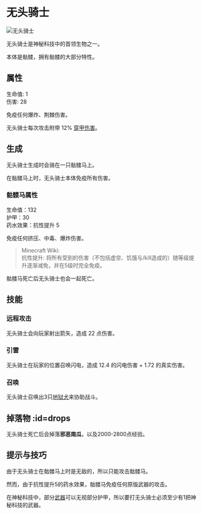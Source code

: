 # 无头骑士

![无头骑士](https://gzassets.cn/minecraft/plugin/slimefun/wiki/addons/images/foxy-machines/headless-horseman.png ':size=25%')

无头骑士是神秘科技中的首领生物之一。

本体是骷髅，拥有骷髅的大部分特性。

## 属性

生命值: 1  
伤害: 28  

免疫任何爆炸、荆棘伤害。

无头骑士每次攻击附带 12% [穿甲伤害](./Damage)。

## 生成

无头骑士生成时会骑在一只骷髅马上。

在骷髅马上时，无头骑士本体免疫所有伤害。

### 骷髅马属性

生命值：132  
护甲：30  
药水效果：抗性提升 5

免疫任何挤压、中毒、爆炸伤害。

> Minecraft Wiki:  
> 抗性提升: 将所有受到的伤害（不包括虚空、饥饿与/kill造成的）随等级提升逐渐减免，并在5级时完全免疫。

骷髅马死亡后无头骑士也会一起死亡。

## 技能

### 远程攻击

无头骑士会向玩家射出箭矢，造成 22 点伤害。

### 引雷

无头骑士在玩家的位置召唤闪电，造成 12.4 的闪电伤害 + 1.72 的真实伤害。

### 召唤

无头骑士召唤出3只[地狱犬](./Helldog)来协助战斗。

## 掉落物 :id=drops

无头骑士死亡后会掉落**邪恶南瓜**，以及2000-2800点经验。

## 提示与技巧

由于无头骑士在骷髅马上时是无敌的，所以只能攻击骷髅马。

然而，由于抗性提升5的药水效果，骷髅马免疫任何原版武器的攻击。

在神秘科技中，部分[武器](./Weapons)可以无视部分护甲，所以要打无头骑士必须至少有1把神秘科技的武器。

